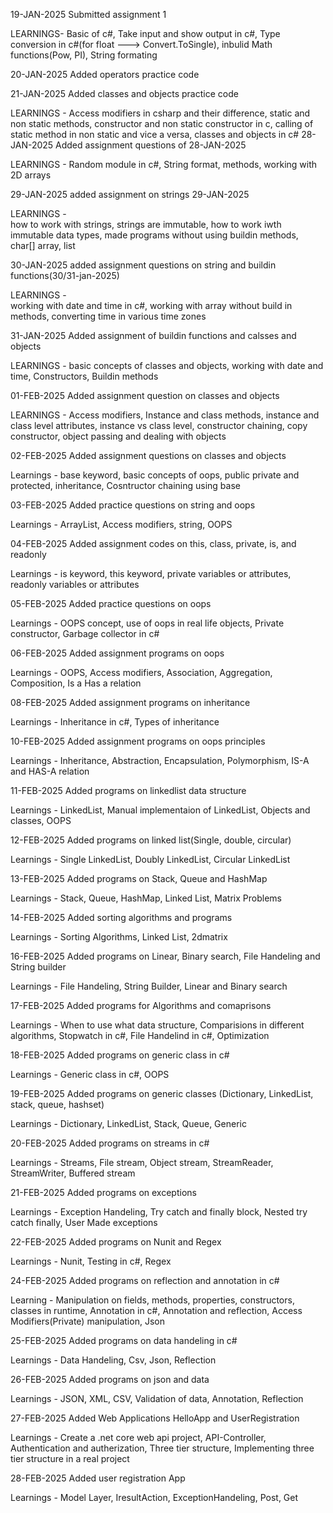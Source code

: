 19-JAN-2025
Submitted assignment 1

LEARNINGS-
	Basic of c#,
	Take input and show output in c#,
	Type conversion in c#(for float ---> Convert.ToSingle),
	inbulid Math functions(Pow, PI),
	String formating 

20-JAN-2025
Added operators practice code 

21-JAN-2025
Added classes and objects practice code

LEARNINGS -
	Access modifiers in csharp and their difference,
	static and non static methods,
	constructor and non static constructor in c,
	calling of static method in non static and vice a versa,
	classes and objects in c#
28-JAN-2025
Added assignment questions of 28-JAN-2025

LEARNINGS  -
	Random module in c#,
	String format,
	methods,
	working with 2D arrays
	
29-JAN-2025
added assignment on strings 29-JAN-2025

LEARNINGS  -  
	how to work with strings,
	strings are immutable,
	how to work iwth immutable data types,
	made programs without using buildin methods,
	char[] array,
	list<char>

30-JAN-2025
added assignment questions on string and buildin functions(30/31-jan-2025)

LEARNINGS  -  
	working with date and time in c#,
	working with array without build in methods,
	converting time in various time zones


31-JAN-2025
Added assignment of buildin functions and calsses and objects

LEARNINGS - 
	basic concepts of classes and objects,
	working with date and time,
	Constructors,
	Buildin methods
			 

01-FEB-2025
Added assignment question on classes and objects

LEARNINGS - 
	Access modifiers,
	Instance and class methods,
	instance and class level attributes,
	instance vs class level,
	constructor chaining,
	copy constructor,
	object passing and dealing with objects


02-FEB-2025
Added assignment questions on classes and objects

Learnings - 
	base keyword,
	basic concepts of oops,
	public private and protected,
	inheritance,
	Cosntructor chaining using base



03-FEB-2025
Added practice questions on string and oops

Learnings - 
	ArrayList,
	Access modifiers,
	string,
	OOPS

04-FEB-2025
Added assignment codes on this, class, private, is, and readonly

Learnings - 
	is keyword,
	this keyword,
	private variables or attributes,
	readonly variables or attributes

05-FEB-2025
Added practice questions on oops

Learnings - 
	OOPS concept,
	use of oops in real life objects,
	Private constructor,
	Garbage collector in c#


06-FEB-2025
Added assignment programs on oops

Learnings - 
	OOPS,
	Access modifiers,
	Association,
	Aggregation,
	Composition,
	Is a Has a relation
	
	

08-FEB-2025
Added assignment programs on inheritance

Learnings - 
	Inheritance in c#,
	Types of inheritance
	


10-FEB-2025
Added assignment programs on oops principles

Learnings - 
	Inheritance, 
	Abstraction,
	Encapsulation,
	Polymorphism,
	IS-A and HAS-A relation



11-FEB-2025
Added programs on linkedlist data structure

Learnings - 
	LinkedList,
	Manual implementaion of LinkedList,
	Objects and classes,
	OOPS


12-FEB-2025
Added programs on linked list(Single, double, circular)

Learnings - 
	Single LinkedList,
	Doubly LinkedList,
	Circular LinkedList



13-FEB-2025
Added programs on Stack, Queue and HashMap

Learnings - 
	Stack,
	Queue,
	HashMap,
	Linked List,
	Matrix Problems



14-FEB-2025
Added sorting algorithms and programs

Learnings - 
	Sorting Algorithms,
	Linked List,
	2dmatrix



16-FEB-2025
Added programs on Linear, Binary search, File Handeling and String builder

Learnings - 
	File Handeling,
	String Builder,
	Linear and Binary search



17-FEB-2025
Added programs for Algorithms and comaprisons

Learnings - 
	When to use what data structure,
	Comparisions in different algorithms,
	Stopwatch in c#,
	File Handelind in c#,
	Optimization



18-FEB-2025
Added programs on generic class in c#

Learnings - 
	Generic class in c#,
	OOPS




19-FEB-2025
Added programs on generic classes (Dictionary, LinkedList, stack, queue, hashset)

Learnings - 
	Dictionary,
	LinkedList,
	Stack,
 	Queue,
	Generic



20-FEB-2025
Added programs on streams in c#

Learnings - 
	Streams, 
	File stream,
	Object stream,
	StreamReader,
	StreamWriter,
	Buffered stream




21-FEB-2025
Added programs on exceptions

Learnings - 
	Exception Handeling,
	Try catch and finally block,
	Nested try catch finally, 
	User Made exceptions




22-FEB-2025
Added programs on Nunit and Regex
	
Learnings - 
	Nunit,
	Testing in c#,
	Regex


24-FEB-2025
Added programs on reflection and annotation in c#

Learning - 
	Manipulation on fields, methods, properties, constructors, classes in runtime, 
	Annotation in c#,
	Annotation and reflection,
	Access Modifiers(Private) manipulation,
	Json



25-FEB-2025
Added programs on data handeling in c#

Learnings - 
	Data Handeling,
	Csv, 
	Json,
	Reflection



26-FEB-2025
Added programs on json and data

Learnings - 
	JSON,
	XML,
	CSV,
	Validation of data,
	Annotation,
	Reflection



27-FEB-2025
Added Web Applications HelloApp and UserRegistration

Learnings - 
	Create a .net core web api project,
	API-Controller,
	Authentication and autherization,
	Three tier structure,
	Implementing three tier structure in a real project
	
	



28-FEB-2025
Added user registration App 

Learnings - 
	Model Layer,
	IresultAction,
	ExceptionHandeling,
	Post,
	Get
